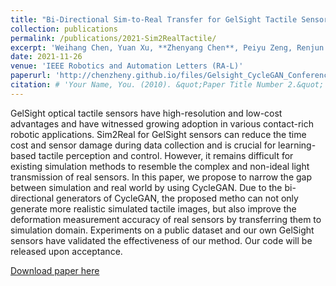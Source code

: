 ```yaml
---
title: "Bi-Directional Sim-to-Real Transfer for GelSight Tactile Sensors with CycleGAN"
collection: publications
permalink: /publications/2021-Sim2RealTactile/
excerpt: 'Weihang Chen, Yuan Xu, **Zhenyang Chen**, Peiyu Zeng, Renjun Dang, Rui Chen and Jing Xu'
date: 2021-11-26
venue: 'IEEE Robotics and Automation Letters (RA-L)'
paperurl: 'http://chenzheny.github.io/files/Gelsight_CycleGAN_Conference.pdf'
citation: # 'Your Name, You. (2010). &quot;Paper Title Number 2.&quot; <i>Journal 1</i>. 1(2).'
---
```


GelSight optical tactile sensors have high-resolution and low-cost advantages and have witnessed growing adoption in various contact-rich robotic applications. Sim2Real for GelSight sensors can reduce the time cost and sensor damage during data collection and is crucial for learning-based tactile perception and control. However, it remains difficult for existing simulation methods to resemble the complex and non-ideal light transmission
of real sensors. In this paper, we propose to narrow the gap between simulation and real world by using CycleGAN. Due to the bi-directional generators of CycleGAN, the proposed metho can not only generate more realistic simulated tactile images, but also improve the deformation measurement accuracy of real sensors by transferring them to simulation domain. Experiments on a public dataset and our own GelSight sensors have validated the effectiveness of our method. Our code will be released upon acceptance.

[Download paper here](http://chenzheny.github.io/files/Gelsight_CycleGAN_Conference.pdf)

